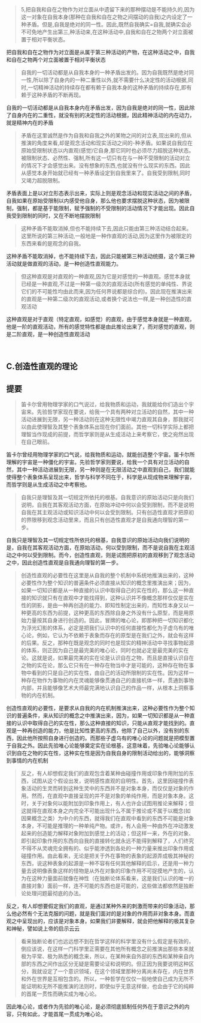 <blockquote data-pid="S5dQZRQT">5,把自我和自在之物作为对立面从中遗留下来的那种摆动是不能持久的,因为这一对象在自我本身(那种在自我和自在之物之间摆动的自我)之内设定了一种矛盾。但是,自我是绝对的同一性。因此,既然自我确实=自我,就确实会必不可免地产生出第三,种活动来,在这种活动中,自我和自在之物两个对立面被置于相对平衡状态。</blockquote><p data-pid="dvFXQ9a1">把自我和自在之物作为对立面是从属于第三种活动的产物，在这种活动之中，自我和自在之物两个对立面被置于相对平衡状态</p><blockquote data-pid="7dH2rIFv">自我的一切活动都是从自我本身的一种矛盾出发的。因为自我既然是绝对同一性,所以除了自身内的一种二重性以外,就不需要什么决定性的活动根据,同时,一切精神活动的持续存在都有赖于自我本身的这种矛盾的持续存在,即有赖于这种矛盾的不断再现。</blockquote><p data-pid="PjRMzinM">自我的一切活动都是从自我本身内在矛盾出发，因为自我是绝对的同一性，因此除了自身内在的二重性，就没有别的决定性的活动根据，因此精神活动的内在动力，就是精神内在的矛盾</p><blockquote data-pid="KNg-hUVh">矛盾在这里诚然是作为自我和自我之外的某物之间的对立表,现出来的,但从推演的角度来看,却是观念活动和现实活动之间的-种矛盾。如果说自我应在原始受限制状态以内直观(感觉)它自身,那它同时也必须尽力超脱这种状态。被限制状态、必然性、强制,所有这一切只有在与一种不受限制的活动对立的情况下才会感觉出来。没有想象的东西,也就没有什么现实的东西。因此从感觉本身开始就已经有一种矛盾设定到自我里来了。自我受到限制,同时又竭力超脱限制。</blockquote><p data-pid="D9dY9HWN">矛盾表面上是以对立形态表示出来，实际上则是观念活动和现实活动之间的矛盾，自我如果在原始受限制以内感受他自身，那么他也要求摆脱这种状态，因为被限制，强制，都是基于能限制，赋予强制的不受限制的活动情况下才能出现。因此自我受到限制的同时，又在不断地摆脱限制</p><blockquote data-pid="wAOeZvGu">这种矛盾不能取消掉,但也不能持续下去,因此只能由第三种活动结合起来。<br>这里所说的第三种活动,一般地是一种作直观的活动,因为这里作为被限定的东西来看的是观念的自我。</blockquote><p data-pid="Yo2DwiVH">这种矛盾不能取消掉，也不能持续下去，因此只能被第三种活动统摄，这个第三种活动就是做直观的活动，是一种创造性直观能力。</p><blockquote data-pid="xtw-fFfh">但这种直观是对直观的一种直观,因为它是对感觉的一种直观。感觉本身就已经是一种直观,不过是一种第一级次的直观活动(所有感觉的单纯性、界说它们的不可能性均由此而来,因为任何界说都是综合的)。因此现在推演出来的直观是一种第二级次的直观活动,或者换个说法也一样,是一种创造性的直观活动</blockquote><p data-pid="eXFtWOWA">这种直观是对于直观（特定直观，如感觉）的直观，由于感觉本身就是一种直观，他是一阶的直观活动，所有的感觉特性都是由此推论出来了，而对感觉的直观，则是二阶直观，是一种创造性直观活动</p><p><br></p><h2>C.创造性直观的理论</h2><h2>提要</h2><blockquote data-pid="femj8Nyr">笛卡尔曾用物理学家的口气说过，给我物质和运动，我就能给你们造出个宇宙来。先验哲学家现在要说，给我一个具有两种对立活动的自然，其中一种活动进展到无限，另一种活动则在这种无限性中竭力直观其自身，那我就可以由此使理智及其整个表象体系出现在你们面前。其他一切科学实际上都把理智当作现成的前提，而哲学家则是从生成活动上来考察它，使之宛然出现在自己眼前。</blockquote><p data-pid="sJ9vBCAC">笛卡尔曾经用物理学家的口气说，给我物质和运动，就能创造整个宇宙。笛卡尔所理解的宇宙是一种僵化的宇宙。先验哲学家则要说，给我一个具有对立活动的自然，其中一种活动进展到无限，另一种则是在无限活动之中直观到自己，我们就能使得整个表象体系呈现出来，哲学与科学不同在于，科学是从现成物来理解宇宙，而哲学则是从生成活动之中考察他。</p><blockquote data-pid="SLVYm5Qy">自我只是理智及其一切规定所依托的根基。自我意识的原始活动只是向我们说明，自我在其客观活动方面，在原始冲动中何以会受到限制，而不是说明自我在其主观活动或知识活动中何以会受到限制。只有创造性直观才把原初的界限移到观念活动里来，而且只有创造性直观才是自我通向理智的第一步。</blockquote><p data-pid="-eREqivS">自我只是理智及其一切规定性所依托的根基，自我意识的原始活动向我们说明的是，自我在其客观活动方面，在原始活动，何以受到限制，而不是说自我在主观活动之中何以受到限制。而今，创造性直观，则是试图把原初的直观移到了观念活动之中，因此创造性直观是自我通向理智的第一步。</p><blockquote data-pid="ArP40acy">创造性直观的必要性在这里是从自我的整个机制中系统地推演出来的，这种必要性作为整个知识的普遍条件必须直接从知识的概念里推演出来；因为，如果一切知识都是从一种直接的认识中取得自己的实在性的，那么这一种直接的知识就只有在直观中才能找得到，这种认识并不像概念那样仅仅是实在性的阴影，是由一种再创造的能力、即知性制定出来的，而知性本身又以一种更高的东西为前提，这种更高的东西除自身之外没有什么原型，而是用原始力量按其自身进行创造的。因此，冒牌的唯心论，即那种把一切知识都化为浮光幻影的体系，必定是把我们认识中的任何直接性都化为子虚乌有的唯心论，例如，它认为不依赖于表象而存在的原型是在我们之外，就会有这样的后果。反之，那种在既是观念的同时也是现实的精神活动中寻找事物起源的体系，则正因为自己是最完美的唯心论，同时也就必定是最完美的实在论。这就是说，如果最完美的实在论是认识自在之物，而且是直接认识自在之物的实在论，那么它只有在一种存在物当中才是可能的，这种存在物在事物中看到的只是自己的实在性，由自己的活动所限制的实在性。因为这样一种存在物作为事物的内在灵魂能够像贯通自己的直接机体一样，贯通到事物内部，并且能够像艺术大师最完满地认识自己的作品一样，从根本上洞察事物的内在机制。</blockquote><p data-pid="pOw1vFSA">创造性直观的必要性，是要求从自我的内在机制推演出来，这种必要性作为整个知识的普遍条件，来从知识的概念之中推演出来，因为，如果一切知识都是从一种直接的认识中取得自己的实在性，那么这种直接的知识，只能从直观才能找到的。直观是一种再创造的能力，他是比知性更高的东西，他除了自己以外，没有别的东西，因此他所按照自身进行创造的。而那些子虚乌有的唯心论的问题就是把模型置于自我之外。因此先验唯心论能够奠定实在论根基，这意味着，先验唯心论能够认识到自在之物的实在性，这种实在性是因为自我自身的限制活动给出的，能够洞察到事情的内在机制</p><blockquote data-pid="ac98CcgM">反之，有人却想假定我们的直观包含着某种由碰撞作用或印象作用附加的东西，试图从这个假设出发，说明感性直观的自明性。首先，这里因碰撞作表象活动的生灵而转到这种生灵中的东西并不是对象本身，而仅仅是对象的作用。然而，在直观中直接呈现的并不是对象的单纯作用，而是对象本身。这时，关于对象何以能附加到印象作用上，有人也许会试图用推论来解释；但这就得在直观本身之内完全不可能出现什么不属于推论或不属于以概念(如因果概念之类）为中介的东西，就得我们在直观中看到的东西不可能是对象本身，不可能是推理的一种单纯产物。或许，有人会用一种由外在冲动激发起来的创造能力解释对象附加到感觉上的活动；但这样一来，外在的对象、即引起印象作用的东西向自我的直接转化就永远不能得到解释了，人们终究不得不从灵魂完全拥有的、似乎能渗透到各处的一种力量来推出印象作用或碰撞作用。由此看来，无论是把关于外在事物的表象的起源弄成极其神秘的东西，说这种表象的起源是一种不容有任何其他解释的启示，还是用一种力量去说明像表象这样的怪物是从外在对象的印象作用不可捉摸地产生的，认为在这种力量面前就像在神性（在独断论体系看来，这是我们认识的唯一的直接对象）面前一样，连不可能的东西也是可能的，这些做法都依然是独断论处理问题最彻底的办法。</blockquote><p data-pid="EWQH9eEK">反之，有人却想要假定我们的直观，是通过某种外来的刺激而带来的印象活动，那么他必然有个无法克服的问题，就是我们面对的是对象的作用而非对象本身。而直观之中呈现出的，应该是对象本身。如果我们非要解释，就会把他解释的极其复杂和神秘，譬如说上帝的启示云云</p><blockquote data-pid="kquEnplN">看来独断论者们也远远想不到在哲学这样的科学里没有什么假定是有效的，倒应该说，在这样一门科学里正需要在其他所有概念之前推演出那些本来就极为平常、极为熟悉的概念来，所以，在某种来自外部的东西和某种来自内部的东西之间作出区分无疑是需要论证和说明的。但正因为我要说明这种区分，我就设定了一个意识领域，在这个领域里那种分离尚未存在，内在世界和外在世界是互相包含的。所以，一种哲学在仅仅一般地使自己成为无所不能证明和无所不能推演的法则时，即使似乎无意这样做，也会由于它的纯粹的首尾一贯性而确实成为唯心论。</blockquote><p data-pid="8xv_RayX">因此唯心论，或者作为先验的唯心论，是必须彻底抵制任何外在于意识之外的内容，只有如此，才能首尾一贯成为唯心论。</p>